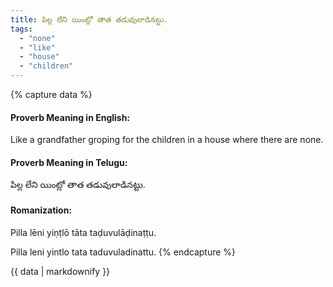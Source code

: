 ```yaml
---
title: పిల్ల లేని యింట్లో తాత తడువులాడినట్టు.
tags:
  - "none"
  - "like"
  - "house"
  - "children"
---
```


{% capture data %}
#### Proverb Meaning in English:
Like a grandfather groping for the children in a house where there are none.

#### Proverb Meaning in Telugu:
పిల్ల లేని యింట్లో తాత తడువులాడినట్టు.

#### Romanization:
Pilla lēni yiṇṭlō tāta taḍuvulāḍinaṭṭu.

Pilla leni yintlo tata taduvuladinattu.
{% endcapture %}

{{ data | markdownify }}

